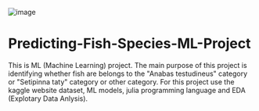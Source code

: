 
![image](https://github.com/user-attachments/assets/bb0d9174-fa20-4ff0-ac9f-729138ddf995)


# Predicting-Fish-Species-ML-Project
This is ML (Machine Learning) project. The main purpose of this project is identifying whether fish are belongs to the "Anabas testudineus" category or  "Setipinna taty" category or other category. For this project use the kaggle website dataset, ML models, julia programming language and EDA (Explotary Data Anlysis).
